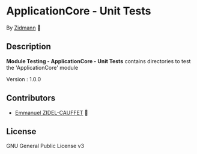 # ApplicationCore - Unit Tests

By [Zidmann](mailto:emmanuel.zidel@gmail.com) :bow: 

## Description

**Module Testing - ApplicationCore - Unit Tests** contains directories to test the 'ApplicationCore' module

Version : 1.0.0

## Contributors

* [Emmanuel ZIDEL-CAUFFET](mailto:emmanuel.zidel@gmail.com) :bow: 

## License

GNU General Public License v3
